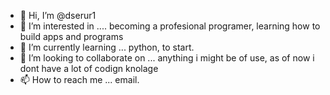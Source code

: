 - 👋 Hi, I’m @dserur1
- 👀 I’m interested in .... becoming a profesional programer, learning how to build apps and programs    
- 🌱 I’m currently learning ... python, to start.
- 💞️ I’m looking to collaborate on ... anything i might be of use, as of now i dont have a lot of codign knolage 
- 📫 How to reach me ... email. 

<!---
dserur1/dserur1 is a ✨ special ✨ repository because its `README.md` (this file) appears on your GitHub profile.
You can click the Preview link to take a look at your changes.
--->
